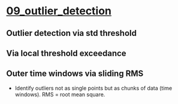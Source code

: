 # [09_outlier_detection](https://github.com/AndreaMariani-AM/DSG/blob/main/notebooks/09_outlier_detection.ipynb)

## Outlier detection via std threshold

## Via local threshold exceedance

## Outer time windows via sliding RMS

- Identify outliers not as single points but as chunks of data (time windows). RMS = root mean square.
